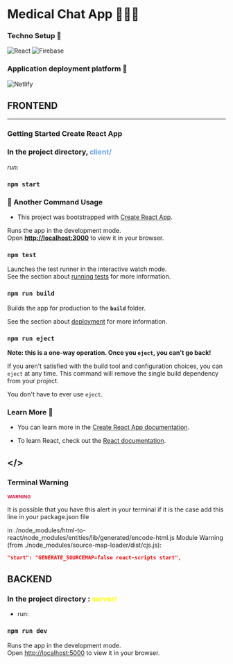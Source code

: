 # Medical Chat App 🧑🏽‍⚕️

### **Techno Setup 🤖**

![React](https://img.shields.io/badge/react-%2320232a.svg?style=for-the-badge&logo=react&logoColor=%2361DAFB) ![Firebase](https://img.shields.io/badge/Firebase-EB743B?style=for-the-badge&logo=Firebase&logoColor=white)

### **Application deployment platform 🎉**

![Netlify](https://img.shields.io/badge/netlify-%23000000.svg?style=for-the-badge&logo=netlify&logoColor=#00C7B7)

## **FRONTEND**

---

### Getting Started Create React App

### In the project directory, <span style="color: #6da5ff; font-weight: bold">client/</span>

_run_:

### `npm start`

### 🛒 Another Command Usage

- This project was bootstrapped with [Create React App](https://github.com/facebook/create-react-app).

Runs the app in the development mode.\
Open <span style="font-weight:bolder">[http://localhost:3000](http://localhost:3000)</span> to view it in your browser.

### `npm test`

Launches the test runner in the interactive watch mode.\
See the section about [running tests](https://facebook.github.io/create-react-app/docs/running-tests) for more information.

### `npm run build`

Builds the app for production to the <strong>`build`</strong> folder.

See the section about [deployment](https://facebook.github.io/create-react-app/docs/deployment) for more information.

### `npm run eject`

**Note: this is a one-way operation. Once you `eject`, you can't go back!**

If you aren't satisfied with the build tool and configuration choices, you can `eject` at any time. This command will remove the single build dependency from your project.

You don't have to ever use `eject`.

### Learn More 📖

- You can learn more in the [Create React App documentation](https://facebook.github.io/create-react-app/docs/getting-started).

- To learn React, check out the [React documentation](https://reactjs.org/).

## </>

### Terminal Warning

<span style="font-weight: bolder; color: crimson; font-size: 11px">WARNING</span>

It is possible that you have this alert in your terminal if it is the case add this line in your package.json file

in ./node_modules/html-to-react/node_modules/entities/lib/generated/encode-html.js
Module Warning (from ./node_modules/source-map-loader/dist/cjs.js):

```json
"start": "GENERATE_SOURCEMAP=false react-scripts start",
```

## **BACKEND**

### In the project directory : <span style="color: yellow; font-weight: bold">server/</span>

- run:

### `npm run dev`

Runs the app in the development mode.\
Open [http://localhost:5000](http://localhost:5000) to view it in your browser.
